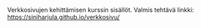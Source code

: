 Verkkosivujen kehittämisen kurssin sisällöt.
Valmis tehtävä linkki:
https://siniharjula.github.io/verkkosivu/
